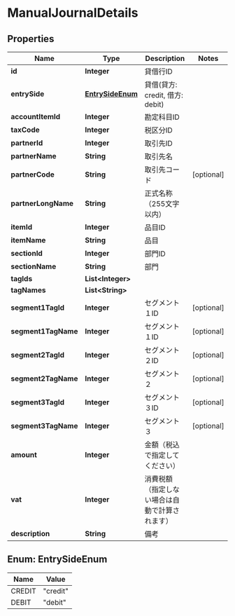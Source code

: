 

# ManualJournalDetails

## Properties

Name | Type | Description | Notes
------------ | ------------- | ------------- | -------------
**id** | **Integer** | 貸借行ID | 
**entrySide** | [**EntrySideEnum**](#EntrySideEnum) | 貸借(貸方: credit, 借方: debit) | 
**accountItemId** | **Integer** | 勘定科目ID | 
**taxCode** | **Integer** | 税区分ID | 
**partnerId** | **Integer** | 取引先ID | 
**partnerName** | **String** | 取引先名 | 
**partnerCode** | **String** | 取引先コード |  [optional]
**partnerLongName** | **String** | 正式名称（255文字以内） | 
**itemId** | **Integer** | 品目ID | 
**itemName** | **String** | 品目 | 
**sectionId** | **Integer** | 部門ID | 
**sectionName** | **String** | 部門 | 
**tagIds** | **List&lt;Integer&gt;** |  | 
**tagNames** | **List&lt;String&gt;** |  | 
**segment1TagId** | **Integer** | セグメント１ID |  [optional]
**segment1TagName** | **Integer** | セグメント１ID |  [optional]
**segment2TagId** | **Integer** | セグメント２ID |  [optional]
**segment2TagName** | **Integer** | セグメント２ |  [optional]
**segment3TagId** | **Integer** | セグメント３ID |  [optional]
**segment3TagName** | **Integer** | セグメント３ |  [optional]
**amount** | **Integer** | 金額（税込で指定してください） | 
**vat** | **Integer** | 消費税額（指定しない場合は自動で計算されます） | 
**description** | **String** | 備考 | 



## Enum: EntrySideEnum

Name | Value
---- | -----
CREDIT | &quot;credit&quot;
DEBIT | &quot;debit&quot;



